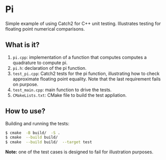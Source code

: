 # Pi

Simple example of using Catch2 for C++ unit testing.  Illustrates testing
for floating point numerical comparisons.

## What is it?

1. `pi.cpp`: implementation of a function that computes computes a
    quadrature to compute pi.
1. `pi.h`: declaration of the pi function.
1. `test_pi.cpp`: Catch2 tests for the pi function, illustrating how to
    check approximate floating point equality. Note that the last
    requirement fails on purpose.
1. `test_main.cpp`: main function to drive the tests.
1. `CMakeLists.txt`: CMake file to build the test appliation.


## How to use?

Building and running the tests:
```bash
$ cmake  -B build/  -S .
$ cmake  --build build/
$ cmake  --build build/  --target test
```

**Note:** one of the test cases is designed to fail for illustration
purposes.
